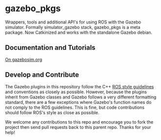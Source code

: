 # gazebo_pkgs

Wrappers, tools and additional API's for using ROS with the Gazebo simulator. Formally simulator_gazebo stack, gazebo_pkgs is a meta package. Now Catkinized and works with the standalone Gazebo debian.

## Documentation and Tutorials
[On gazebosim.org](http://gazebosim.org/wiki/Tutorials#ROS_Integration)

## Develop and Contribute

The Gazebo plugins in this repository follow the C++ [ROS style guidelines](http://ros.org/doc/groovy/api/roscpp/html) and conventions as closely as possible. However, because the plugins inherit from Gazebo classes and Gazebo follows a very different formatting standard, there are a few exceptions where Gazebo's function names do not comply to the ROS guidelines. This is fine, but code contributions should follow ROS's style as close as possible.

We welcome any contributions to this repo and encourage you to fork the project then send pull requests back to this parent repo. Thanks for your help!



